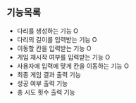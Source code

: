 ## 기능목록
- 다리를 생성하는 기능 O
- 다리의 길이를 입력받는 기능 O
- 이동할 칸을 입력받는 기능 O
- 게임 재시작 여부를 입력받는 기능 O
- 사용자에 입력에 맞게 칸을 이동하는 기능 O
- 최종 게임 결과 출력 기능
- 성공 여부 출력 기능
- 총 시도 횟수 출력 기능